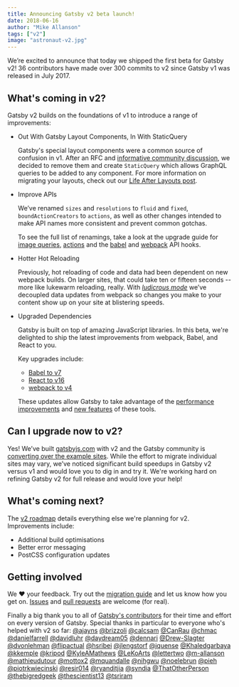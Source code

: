 ```yaml
---
title: Announcing Gatsby v2 beta launch!
date: 2018-06-16
author: "Mike Allanson"
tags: ["v2"]
image: "astronaut-v2.jpg"
---
```


We’re excited to announce that today we shipped the first beta for Gatsby v2! 36 contributors have made over 300 commits to v2 since Gatsby v1 was released in July 2017.

## What's coming in v2?

Gatsby v2 builds on the foundations of v1 to introduce a range of improvements:

- Out With Gatsby Layout Components, In With StaticQuery

  Gatsby's special layout components were a common source of confusion in v1. After an RFC and [informative community discussion](https://github.com/gatsbyjs/rfcs/blob/master/text/0002-remove-special-layout-components.md), we decided to remove them and create `StaticQuery` which allows GraphQL queries to be added to any component. For more information on migrating your layouts, check out our [Life After Layouts post](/blog/2018-06-08-life-after-layouts).

- Improve APIs

  We’ve renamed `sizes` and `resolutions` to `fluid` and `fixed`, `boundActionCreators` to `actions`, as well as other changes intended to make API names more consistent and prevent common gotchas.

  To see the full list of renamings, take a look at the upgrade guide for [image queries](/docs/migrating-from-v1-to-v2/#rename-responsive-image-queries), [actions](/docs/migrating-from-v1-to-v2/#rename-boundactioncreators-to-actions) and the [babel](/docs/migrating-from-v1-to-v2/#change-modifybabelrc-to-oncreatebabelconfig) and [webpack](/docs/migrating-from-v1-to-v2/#change-modifywebpackconfig-to-oncreatewebpackconfig) API hooks.

- Hotter Hot Reloading

  Previously, hot reloading of code and data had been dependent on new webpack builds. On larger sites, that could take ten or fifteen seconds -- more like lukewarm reloading, really. With [_ludicrous mode_](https://twitter.com/gatsbyjs/status/974507205121617920) we’ve decoupled data updates from webpack so changes you make to your content show up on your site at blistering speeds.

- Upgraded Dependencies

  Gatsby is built on top of amazing JavaScript libraries. In this beta, we're delighted to ship the latest improvements from webpack, Babel, and React to you.

  Key upgrades include:

  - [Babel to v7](https://medium.freecodecamp.org/were-nearing-the-7-0-babel-release-here-s-all-the-cool-stuff-we-ve-been-doing-8c1ade684039)
  - [React to v16](https://reactjs.org/blog/2017/09/26/react-v16.0.html)
  - [webpack to v4](https://medium.com/webpack/webpack-4-released-today-6cdb994702d4)

  These updates allow Gatsby to take advantage of the [performance](https://medium.com/webpack/webpack-4-released-today-6cdb994702d4) [improvements](https://reactjs.org/blog/2017/09/26/react-v16.0.html#better-server-side-rendering) and [new features](https://github.com/gatsbyjs/gatsby/pull/5709) of these tools.

## Can I upgrade now to v2?

Yes! We’ve built [gatsbyjs.com](https://www.gatsbyjs.com) with v2 and the Gatsby community is [converting over the example sites](https://github.com/gatsbyjs/gatsby/issues/5598). While the effort to migrate individual sites may vary, we’ve noticed significant build speedups in Gatsby v2 versus v1 and would love you to dig in and try it. We're working hard on refining Gatsby v2 for full release and would love your help!

## What's coming next?

The [v2 roadmap](https://github.com/gatsbyjs/gatsby/projects/2) details everything else we're planning for v2. Improvements include:

- Additional build optimisations
- Better error messaging
- PostCSS configuration updates

## Getting involved

We ❤️ your feedback. Try out the [migration guide](/docs/migrating-from-v1-to-v2) and let us know how you get on. [Issues](https://github.com/gatsbyjs/gatsby/issues) and [pull requests](https://github.com/gatsbyjs/gatsby/pulls) are welcome (for real).

Finally a big thank you to all of [Gatsby's contributors](https://github.com/gatsbyjs/gatsby/graphs/contributors) for their time and effort on every version of Gatsby. Special thanks in particular to everyone who's helped with v2 so far: [@ajayns](https://github.com/ajayns) [@brizzoli](https://github.com/brizzoli) [@calcsam](https://github.com/calcsam) [@CanRau](https://github.com/CanRau) [@chmac](https://github.com/chmac) [@danielfarrell](https://github.com/danielfarrell) [@davidluhr](https://github.com/davidluhr) [@daydream05](https://github.com/daydream05) [@dennari](https://github.com/dennari) [@Drew-Slagter](https://github.com/Drew-Slagter) [@dvonlehman](https://github.com/dvonlehman) [@flipactual](https://github.com/flipactual) [@hsribei](https://github.com/hsribei) [@jlengstorf](https://github.com/jlengstorf) [@jquense](https://github.com/jquense) [@Khaledgarbaya](https://github.com/Khaledgarbaya) [@kkemple](https://github.com/kkemple) [@kripod](https://github.com/kripod) [@KyleAMathews](https://github.com/KyleAMathews) [@LeKoArts](https://github.com/LeKoArts) [@lettertwo](https://github.com/lettertwo) [@m-allanson](https://github.com/m-allanson) [@mathieudutour](https://github.com/mathieudutour) [@mottox2](https://github.com/mottox2) [@mquandalle](https://github.com/mquandalle) [@nihgwu](https://github.com/nihgwu) [@noelebrun](https://github.com/noelebrun) [@pieh](https://github.com/pieh) [@piotrkwiecinski](https://github.com/piotrkwiecinski) [@resir014](https://github.com/resir014) [@ryanditjia](https://github.com/ryanditjia) [@syndia](https://github.com/syndia) [@ThatOtherPerson](https://github.com/ThatOtherPerson) [@thebigredgeek](https://github.com/thebigredgeek) [@thescientist13](https://github.com/thescientist13) [@tsriram](https://github.com/tsriram)

